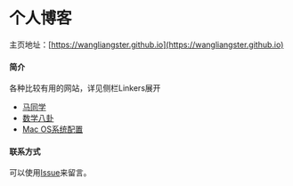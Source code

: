 # 个人博客

主页地址：[https://wangliangster.github.io](https://wangliangster.github.io)

#### 简介
各种比较有用的网站，详见侧栏Linkers展开
- [马同学](https://zhuanlan.zhihu.com/matongxue)
- [数学八卦](http://www.flickering.cn/category/%E6%95%B0%E5%AD%A6%E4%B9%8B%E7%BE%8E/)
- [Mac OS系统配置](https://gaoxiaosong.github.io/#/osconfig/?id=%E7%B3%BB%E7%BB%9F%E9%85%8D%E7%BD%AE)


#### 联系方式

可以使用[Issue](https://github.com/wangliangster/wangliangster.github.io/issues)来留言。


